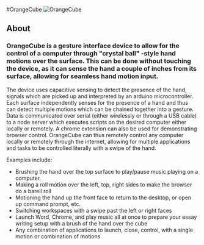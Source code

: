 #OrangeCube
![OrangeCube](http://i.imgur.com/ZZ5M7jt.jpg?1)

## About
### OrangeCube is a gesture interface device to allow for the control of a computer through "crystal ball" -style hand motions over the surface. This can be done without touching the device, as it can sense the hand a couple of inches from its surface, allowing for seamless hand motion input.
The device uses capacitive sensing to detect the presence of the hand, signals which are picked up and interpreted by an arduino microcontroller. Each surface independently senses for the presence of a hand and thus can detect multiple motions which can be chained together into a gesture.
Data is communicated over serial (either wirelessly or through a USB cable) to a node server which executes scripts on the desired computer either locally or remotely. A chrome extension can also be used for demonstrating browser control.
OrangeCube can thus remotely control any computer locally or remotely through the internet, allowing for multiple applications and tasks to be controlled literally with a swipe of the hand.

Examples include: 
  * Brushing the hand over the top surface to play/pause music playing on a computer. 
  * Making a roll motion over the left, top, right sides to make the browser do a barell roll
  * Motioning the hand up the front face to return to the desktop, or open up command prompt, etc.
  * Switching workspaces with a swipe past the left or right faces
  * Launch Word, Chrome, and play music all at once to prepare your essay writing setup with a brush of the hand over the cube
  * Any combination of applications to launch, close, control, with a single motion or combination of motions
